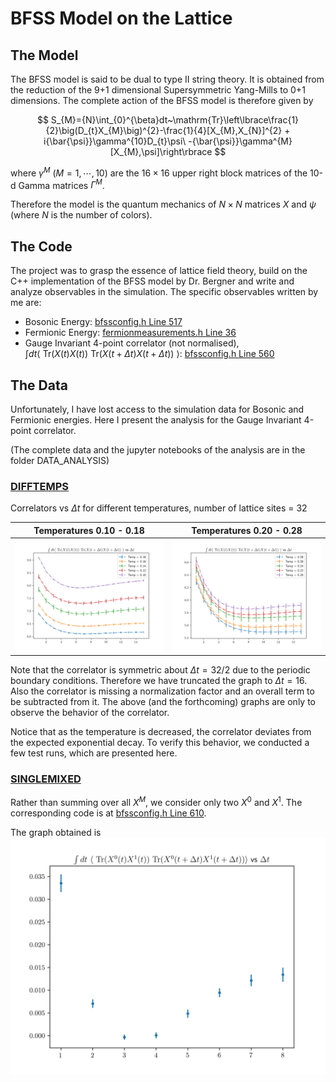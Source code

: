 # BFSS Model on the Lattice

## The Model

The BFSS model is said to be dual to type II string theory. It is obtained from the reduction of the 9+1 dimensional Supersymmetric Yang-Mills to 0+1 dimensions. 
The complete action of the BFSS model is therefore given by 

$$ S_{M}={N}\int_{0}^{\beta}dt~\mathrm{Tr}\left\lbrace\frac{1}{2}\big(D_{t}X_{M}\big)^{2}-\frac{1}{4}[X_{M},X_{N}]^{2} + i{\bar{\psi}}\gamma^{10}D_{t}\psi\ -{\bar{\psi}}\gamma^{M}[X_{M},\psi]\right\rbrace $$

where $\gamma^M~(M=1, \cdots, 10)$ are the $16\times16$ upper right block matrices of the 10-d Gamma matrices $\Gamma^M$.

Therefore the model is the quantum mechanics of $N\times N$ matrices $X$ and $\psi$ (where $N$ is the number of colors).

<!-- On lattice regularization, the model action becomes  -->

<!-- $$ S_M = S_b + S_f $$ -->

<!-- with -->

<!-- $$ S_{b}\ =\displaystyle \frac{N}{2a}\sum_{t.M}\mathrm{Tr}\left(U X_{M}(t+a)U^{\dagger}-X_{M}(t)\right)^{2}-\frac{N a}{4}\sum_{t.M.N}\mathrm{Tr}[X_{M}(t),X_{N}(t)]^{2} $$ -->

<!-- ![equation](https://latex.codecogs.com/svg.image?&space;S_{b}\=\displaystyle\frac{N}{2a}\sum_{t.M}\mathrm{Tr}\left(U&space;X_{M}(t&plus;a)U^{\dagger}-X_{M}(t)\right)^{2}-\frac{N&space;a}{4}\sum_{t.M.N}\mathrm{Tr}[X_{M}(t),X_{N}(t)]^{2}) -->

<!-- $$\displaystyle S_{f}=i N\sum_{t}\mathrm{Tr}\bar{\psi}(t)\left(\begin{array}{c c}{{0}}&{{D_{+}}}\\ {{D_{-}}}&{{0}}\end{array}\right)\psi(t)-a N\sum_{t,M}\bar{\psi}(t)\gamma^{M}[X_{M}(t),\psi(t)] $$ -->

## The Code
The project was to grasp the essence of lattice field theory, build on the C++ implementation of the BFSS model by Dr. Bergner and write and analyze observables in the simulation. The specific observables written by me are:

- Bosonic Energy: [bfssconfig.h  Line 517](/MCSC-CPPCODE/src/bfssconfig.h#L517)
- Fermionic Energy: [fermionmeasurements.h Line 36](/MCSC-CPPCODE/src/fermionmeasurements.h#L36)
- Gauge Invariant 4-point correlator (not normalised), $\int dt\left \langle ~\mathrm{Tr}(X(t)X(t)) ~ \mathrm{Tr}(X(t + \Delta t)X(t + \Delta t)) ~\right \rangle$: [bfssconfig.h Line 560](/MCSC-CPPCODE/src/bfssconfig.h#L560)

## The Data

Unfortunately, I have lost access to the simulation data for Bosonic and Fermionic energies. Here I present the analysis for the Gauge Invariant 4-point correlator.

(The complete data and the jupyter notebooks of the analysis are in the folder DATA_ANALYSIS)

### [DIFFTEMPS](/DATA_ANALYSIS/CPP/DIFFTEMPS/)

Correlators vs $\Delta t$ for different temperatures, number of lattice sites = 32

Temperatures 0.10 - 0.18   |  Temperatures 0.20 - 0.28
:-------------------------:|:-------------------------:
![](/DATA_ANALYSIS/CPP/DIFFTEMPS/temps_0.18-0.10.png)  |  ![](/DATA_ANALYSIS/CPP/DIFFTEMPS/temps_0.28-0.20.png)

Note that the correlator is symmetric about $\Delta t = 32/2$ due to the periodic boundary conditions. Therefore we have truncated the graph to $\Delta t = 16$. Also the correlator is missing a normalization factor and an overall term to be subtracted from it. The above (and the forthcoming) graphs are only to observe the behavior of the correlator. 

Notice that as the temperature is decreased, the correlator deviates from the expected exponential decay. To verify this behavior, we conducted a few test runs, which are presented here. 

### [SINGLEMIXED](/DATA_ANALYSIS/CPP/SINGLEMIXED/)

Rather than summing over all $X^M$, we consider only two $X^0$ and $X^1$. The corresponding code is at [bfssconfig.h Line 610](/MCSC-CPPCODE/src/bfssconfig.h#L610).

The graph obtained is 
![](/DATA_ANALYSIS/CPP/SINGLEMIXED/singlemixed.png)
